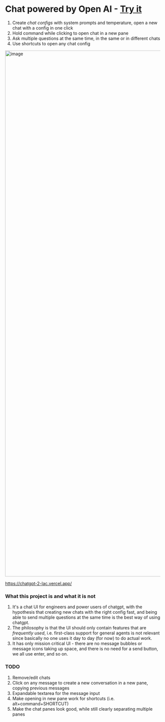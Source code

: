 # Chat powered by Open AI - [Try it](https://chatgpt-2-lac.vercel.app/)
1. Create _chat configs_ with system prompts and temperature, open a new chat with a config in one click
3. Hold command while clicking to open chat in a new pane
4. Ask multiple questions at the same time, in the same or in different chats
5. Use shortcuts to open any chat config
<img width="1710" alt="image" src="https://github.com/gabrielpetersson/chatgpt-2/assets/46445785/ab433b7f-48a5-4b6f-8470-89dff00ee77e">

https://chatgpt-2-lac.vercel.app/
### What this project is and what it is not
1. It's a chat UI for engineers and power users of chatgpt, with the hypothesis that creating new chats with the right config fast, and being able to send multiple questions at the same time is the best way of using chatgpt.
2. The philosophy is that the UI should only contain features that are _frequently used_, i.e. first-class support for general agents is not relevant since basically no one uses it day to day (for now) to do actual work. 
3. It has only mission critical UI - there are no message bubbles or message icons taking up space, and there is no need for a send button, we all use enter, and so on. 

### TODO
1. Remove/edit chats
2. Click on any message to create a new conversation in a new pane, copying previous messages
3. Expandable textarea for the message input
4. Make opening in new pane work for shortcuts (i.e. alt+command+SHORTCUT)
5. Make the chat panes look good, while still clearly separating multiple panes



